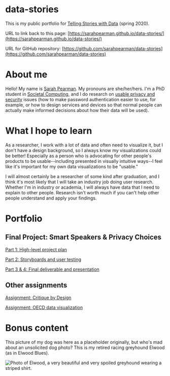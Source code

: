 # data-stories

This is my public portfolio for [Telling Stories with Data](https://api.heinz.cmu.edu/courses_api/course_detail/94-870) (spring 2020).

URL to link back to this page: [https://sarahpearman.github.io/data-stories/](https://sarahpearman.github.io/data-stories/)

URL for GitHub repository: [https://github.com/sarahpearman/data-stories](https://github.com/sarahpearman/data-stories)

# About me

Hello! My name is [Sarah Pearman](https://www.sarahpearman.com). My pronouns are she/her/hers. I'm a PhD student in [Societal Computing](https://sc.cs.cmu.edu/), and I do research on [usable privacy and security](https://cups.cs.cmu.edu/) issues (how to make password authentication easier to use, for example, or how to design services and devices so that normal people can actually make informed decisions about how their data will be used).

# What I hope to learn

As a researcher, I work with a lot of data and often need to visualize it, but I don't have a design background, so I always know my visualizations could be better! Especially as a person who is advocating for other people's products to be usable--including presented in visually intuitive ways--I feel like it's important for my own data visualizations to be "usable."

I will almost certainly be a researcher of some kind after graduation, and I think it's most likely that I will take an industry job doing user research. Whether I'm in industry or academia, I will always have data that I need to explain to other people. Research isn't worth much if you can't help other people understand and apply your findings.

# Portfolio

## Final Project: Smart Speakers & Privacy Choices

[Part 1: High-level project plan](/final-project-part1.md)

[Part 2: Storyboards and user testing](/final-project-part2.md)

[Part 3 & 4: Final deliverable and presentation](/final-project-main.md)

##  Other assignments

[Assignment: Critique by Design](/critique-by-design.md)

[Assignment: OECD data visualization](/dataviz2.md)

# Bonus content

This picture of my dog was here as a placeholder originally, but who's mad about an unsolicited dog photo? This is my retired racing greyhound Elwood (as in Elwood Blues).

![Photo of Elwood, a very beautiful and very spoiled greyhound wearing a striped shirt.](https://raw.githubusercontent.com/sarahpearman/data-stories/master/photos/elwood.png)
